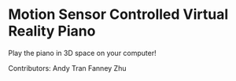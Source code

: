 # Motion Sensor Controlled Virtual Reality Piano
Play the piano in 3D space on your computer!

Contributors:
Andy Tran
Fanney Zhu
